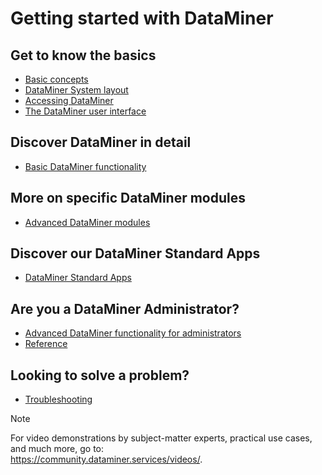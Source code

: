 # Getting started with DataMiner

## Get to know the basics

- [Basic concepts](../part_1/BasicConcepts/BasicConcepts.md#basic-concepts)
- [DataMiner System layout](../part_1/GeneralLayout/GeneralLayout.md#dataminer-system-layout)
- [Accessing DataMiner](../part_1/DataminerApplications/DataminerApplications.md#accessing-dataminer)
- [The DataMiner user interface](../part_1/GettingStarted/GettingStarted.md#the-dataminer-user-interface)

## Discover DataMiner in detail

- [Basic DataMiner functionality](../Part2BasicFunctionalities/Part2BasicFunctionalities.md#basic-dataminer-functionality)

## More on specific DataMiner modules

- [Advanced DataMiner modules](../Part4AdvancedModules/Part4AdvancedModules.md#advanced-dataminer-modules)

## Discover our DataMiner Standard Apps

- [DataMiner Standard Apps](../Part5StandardApps/Part5StandardApps.md#dataminer-standard-apps)

## Are you a DataMiner Administrator?

- [Advanced DataMiner functionality for administrators](../Part3AdvancedFunctionalities/Part3AdvancedFunctionalities.md#advanced-dataminer-functionality-for-administrators)
- [Reference](../Part7Reference/Part7Reference.md#reference)

## Looking to solve a problem?

- [Troubleshooting](../Part6Troubleshooting/Part6Troubleshooting.md#troubleshooting)

> [!NOTE]
> For video demonstrations by subject-matter experts, practical use cases, and much more, go to:<br/><https://community.dataminer.services/videos/>.

